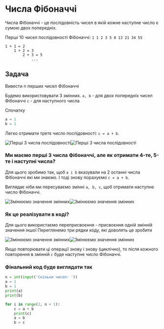 # Числа Фібоначчі

Числа Фібоначчі - це послідовність чисел в якій кожне наступне число є сумою двох попередніх.

Перші 10 чисел послідовності Фібоначчі: `1 1 2 3 5 8 13 21 34 55`

```
1 + 1 = 2
    1 + 2 = 3
        2 + 3 = 5
            ...
```

## Задача
Вивести n перших чисел Фібоначчі

Будемо використовувати 3 змінних.
`a, b` - для двох попередніх чисел Фібоначчі
`c` - для наступного числа

Спочатку

```python
a = 1
b = 1
```

Легко отримати третє число послідовності: `c = a + b`.

![Перші 3 числа послідовності](/loops/img/fibo1.png#gh-light-mode-only)![Перші 3 числа послідовності](/loops/img/fibo1-dark.png#gh-dark-mode-only)

### Ми маємо перші 3 числа Фібоначчі, але як отримати 4-те, 5-те і наступні числа?


Для цього зробимо так, щоб `a i b` вказували на 2 останні числа Фібоначчі які ми знаємо. І тоді знову порахуємо `c = a + b`.

Виглядає ніби ми пересуваємо змінні `a, b, c`, щоб отримати наступне число Фібоначчі.

![Змінюємо значення змінних](/loops/img/fibo2.png#gh-light-mode-only)![Змінюємо значення змінних](/loops/img/fibo2-dark.png#gh-dark-mode-only)

### Як це реалізувати в коді?

Для цього використаємо переприсвоєння - присвоєння одній змінній значення іншої
Переглянемо три рядки коду, які доволять це зробити

![Змінюємо значення змінних](/loops/img/fibo3.png#gh-light-mode-only)![Змінюємо значення змінних](/loops/img/fibo3-dark.png#gh-dark-mode-only)

Якщо повторювати ці операції знову і знову (циклічно),
то після кожного повторення в змінній `c` буде наступне число Фібоначчі.

### Фінальний код буде виглядати так

```python
n = int(input('Скільки чисел: '))
a = 1
b = 1
print(a)
print(b)

for i in range(2, n + 1):
    c = a + b
    print(c)
    a = b
    b = c
```
